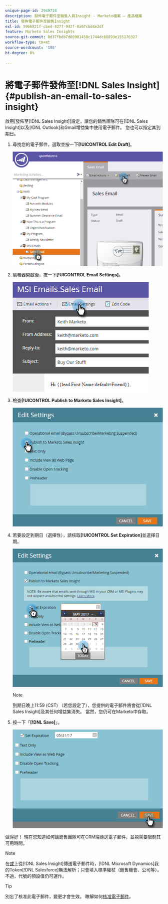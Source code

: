 ```yaml
---
unique-page-id: 2949718
description: 發佈電子郵件至銷售人員Insight - Marketo檔案 — 產品檔案
title: 發佈電子郵件至銷售Insight
exl-id: 59b6821f-cbed-427f-942f-0a67cbd4e2df
feature: Marketo Sales Insights
source-git-commit: 0d37fbdb7d08901458c1744dc68893e155176327
workflow-type: tm+mt
source-wordcount: '188'
ht-degree: 0%

---
```


# 將電子郵件發佈至[!DNL Sales Insight] {#publish-an-email-to-sales-insight}

啟用[發佈至[!DNL Sales Insight]]設定，讓您的銷售團隊可在[!DNL Sales Insight]以及[!DNL Outlook]和Gmail增益集中使用電子郵件。 您也可以指定其到期日。

1. 尋找您的電子郵件，選取並按一下&#x200B;**[!UICONTROL Edit Draft]**。

   ![](assets/one.png)

1. 編輯器開啟後，按一下&#x200B;**[!UICONTROL Email Settings]**。

   ![](assets/two.png)

1. 檢查&#x200B;**[!UICONTROL Publish to Marketo Sales Insight]**。

   ![](assets/three.png)

1. 若要設定到期日（選擇性），請核取&#x200B;**[!UICONTROL Set Expiration]**&#x200B;並選擇日期。

   ![](assets/four.png)

   >[!NOTE]
   >
   >到期日晚上11:59 (CST) （若您設定了），您提供的電子郵件將會從[!DNL Sales Insight]及其任何增益集消失。 當然，您仍可在Marketo中存取。

1. 按一下「**[!DNL Save]**」。

   ![](assets/five.png)

做得好！ 現在您知道如何讓銷售團隊可在CRM端傳送電子郵件，並視需要限制其可用時間。

>[!NOTE]
>
>在[或](/help/marketo/product-docs/core-marketo-concepts/programs/tokens/understanding-my-tokens-in-a-program.md)上從[!DNL Sales Insight]傳送電子郵件時，[!DNL Microsoft Dynamics]我的Token[!DNL Salesforce]無法解析；只會填入標準權杖（銷售機會、公司等）。 不過，代號的預設值仍可運作。

>[!TIP]
>
>別忘了核准此電子郵件，變更才會生效。 瞭解如何[核准電子郵件](/help/marketo/product-docs/email-marketing/general/creating-an-email/approve-an-email.md)。

